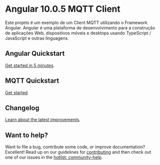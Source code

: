 # Angular 10.0.5 MQTT Client

Este projeto é um exemplo de um Client MQTT utilizando o Framework Angular.
Angular é uma plataforma de desenvolvimento para a construção de aplicações Web, dispositivos móveis e desktops usando TypeScript / JavaScript e outras linguagens.

## Angular Quickstart

[Get started in 5 minutes][quickstart].

## MQTT Quickstart

[Get started][quickstartMQTT]

## Changelog

[Learn about the latest improvements][changelog].

## Want to help?

Want to file a bug, contribute some code, or improve documentation? Excellent! Read up on our
guidelines for [contributing][contributing] and then check out one of our issues in the [hotlist: community-help](https://github.com/angular/angular/labels/hotlist%3A%20community-help).

[contributing]: https://github.com/angular/angular/blob/master/CONTRIBUTING.md
[quickstart]: https://angular.io/start
[quickstartMQTT]: https://github.com/mqttjs/MQTT.js
[changelog]: https://github.com/angular/angular/blob/master/CHANGELOG.md
[ng]: https://angular.io
